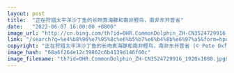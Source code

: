 ```yaml
---
layout: post
title:  "正在狩猎太平洋沙丁鱼的长吻真海豚和南非鲣鸟，南非东开普省"
date:   "2022-06-07 16:00:00 +0800"
image_url: "http://cn.bing.com/th?id=OHR.CommonDolphin_ZH-CN3524729916_1920x1080.jpg&rf=LaDigue_1920x1080.jpg&pid=hp"
link: "/search?q=%e4%b8%96%e7%95%8c%e6%b5%b7%e6%b4%8b%e6%97%a5&form=hpcapt&mkt=zh-cn"
copyright: "正在狩猎太平洋沙丁鱼的长吻真海豚和南非鲣鸟，南非东开普省 (© Pete Oxford/Minden Pictures)"
image_hash: "68a6f264e12c39862c6b4139d146f60c"
image_filename: "th?id=OHR.CommonDolphin_ZH-CN3524729916_1920x1080.jpg&rf=LaDigue_1920x1080.jpg&pid=hp"
---
```

